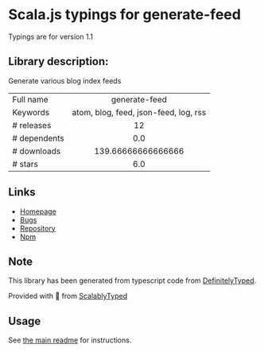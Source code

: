 
# Scala.js typings for generate-feed

Typings are for version 1.1

## Library description:
Generate various blog index feeds

|                    |                 |
| ------------------ | :-------------: |
| Full name          | generate-feed |
| Keywords           | atom, blog, feed, json-feed, log, rss |
| # releases         | 12 |
| # dependents       | 0.0 |
| # downloads        | 139.66666666666666 |
| # stars            | 6.0 |

## Links
- [Homepage](https://github.com/bcomnes/generate-feed#readme)
- [Bugs](https://github.com/bcomnes/generate-feed/issues)
- [Repository](https://github.com/bcomnes/generate-feed)
- [Npm](https://www.npmjs.com/package/generate-feed)
    


## Note
This library has been generated from typescript code from [DefinitelyTyped](https://definitelytyped.org).

Provided with :purple_heart: from [ScalablyTyped](https://github.com/oyvindberg/ScalablyTyped)

## Usage
See [the main readme](../../readme.md) for instructions.



